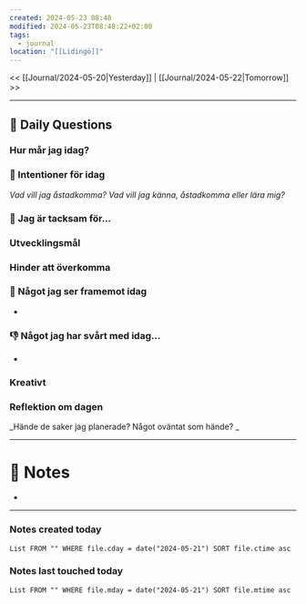 ```yaml
---
created: 2024-05-23 08:48
modified: 2024-05-23T08:48:22+02:00
tags:
  - journal
location: "[[Lidingö]]"
---
```


<< [[Journal/2024-05-20|Yesterday]] | [[Journal/2024-05-22|Tomorrow]] >>

---
## 📅 Daily Questions
### Hur mår jag idag?

### 🚀  Intentioner för idag
_Vad vill jag åstadkomma? Vad vill jag känna, åstadkomma eller lära mig?_

### 🙏 Jag är tacksam för...

### Utvecklingsmål

### Hinder att överkomma

### 🙌 Något jag ser framemot idag
- 

### 👎 Något jag har svårt med idag...
- 

### Kreativt

### Reflektion om dagen
_Hände de saker jag planerade? Något oväntat som hände? _

---
# 📝 Notes
- 
---
### Notes created today
```dataview
List FROM "" WHERE file.cday = date("2024-05-21") SORT file.ctime asc
```
### Notes last touched today
```dataview
List FROM "" WHERE file.mday = date("2024-05-21") SORT file.mtime asc
```